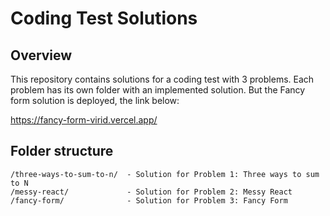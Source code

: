 # Coding Test Solutions

## Overview
This repository contains solutions for a coding test with 3 problems. Each problem has its own folder with an implemented solution. But the Fancy form solution is deployed, the link below: 

https://fancy-form-virid.vercel.app/

## Folder structure
    /three-ways-to-sum-to-n/  - Solution for Problem 1: Three ways to sum to N
    /messy-react/             - Solution for Problem 2: Messy React
    /fancy-form/              - Solution for Problem 3: Fancy Form


